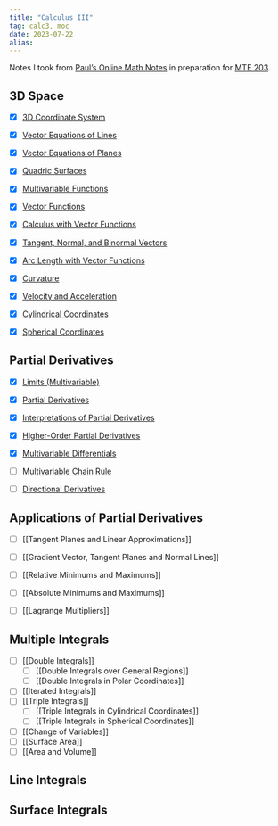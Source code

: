 ```yaml
---
title: "Calculus III"
tag: calc3, moc
date: 2023-07-22
alias:
---
```


Notes I took from [Paul’s Online Math Notes](https://tutorial.math.lamar.edu/Classes/CalcIII/CalcIII.aspx) in preparation for [MTE 203](2B/MTE%20203/MTE%20203.md).

## 3D Space
- [x] [3D Coordinate System](Calculus/3D%20Coordinate%20System.md)
- [x] [Vector Equations of Lines](Calculus/Vector%20Equations%20of%20Lines.md)
- [x] [Vector Equations of Planes](Calculus/Vector%20Equations%20of%20Planes.md)
- [x] [Quadric Surfaces](Calculus/Quadric%20Surfaces.md)
- [x] [Multivariable Functions](Calculus/Functions%20of%20Several%20Variables.md)
- [x] [Vector Functions](Calculus/Vector%20Functions.md)
- [x] [Calculus with Vector Functions](Calculus/Calculus%20with%20Vector%20Functions.md)
- [x] [Tangent, Normal, and Binormal Vectors](Calculus/Tangent,%20Normal,%20and%20Binormal%20Vectors.md)
- [x] [Arc Length with Vector Functions](Calculus/Arc%20Length%20with%20Vector%20Functions.md)
- [x] [Curvature](Calculus/Curvature.md)
- [x] [Velocity and Acceleration](Calculus/Velocity%20And%20Acceleration.md)
- [x] [Cylindrical Coordinates](Calculus/Cylindrical%20Coordinates.md)
- [x] [Spherical Coordinates](Calculus/Spherical%20Coordinates.md)


## Partial Derivatives
- [x] [Limits (Multivariable)](Calculus/Limits%20(Multivariable).md)
- [x] [Partial Derivatives](Calculus/Partial%20Derivatives.md)
- [x] [Interpretations of Partial Derivatives](Calculus/Interpretations%20of%20Partial%20Derivatives.md)
- [x] [Higher-Order Partial Derivatives](Calculus/Higher%20Order%20Partial%20Derivatives.md)
- [x] [Multivariable Differentials](Calculus/Multivariable%20Differentials.md)
- [ ] [Multivariable Chain Rule](Calculus/Multivariable%20Chain%20Rule.md)
- [ ] [Directional Derivatives](Directional%20Derivatives)


## Applications of Partial Derivatives
- [ ] [[Tangent Planes and Linear Approximations]]
- [ ] [[Gradient Vector, Tangent Planes and Normal Lines]]
- [ ] [[Relative Minimums and Maximums]]
- [ ] [[Absolute Minimums and Maximums]]
- [ ] [[Lagrange Multipliers]]


## Multiple Integrals
- [ ] [[Double Integrals]]
	- [ ] [[Double Integrals over General Regions]]
	- [ ] [[Double Integrals in Polar Coordinates]]
- [ ] [[Iterated Integrals]]
- [ ] [[Triple Integrals]]
	- [ ] [[Triple Integrals in Cylindrical Coordinates]]
	- [ ] [[Triple Integrals in Spherical Coordinates]]
- [ ] [[Change of Variables]]
- [ ] [[Surface Area]]
- [ ] [[Area and Volume]]

## Line Integrals


## Surface Integrals
